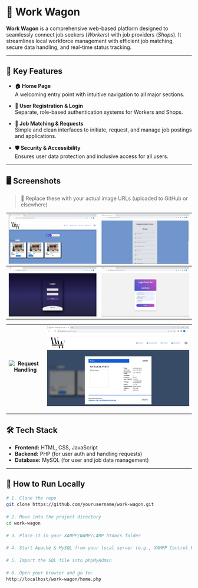 # 🚚 Work Wagon

**Work Wagon** is a comprehensive web-based platform designed to seamlessly connect job seekers (*Workers*) with job providers (*Shops*). It streamlines local workforce management with efficient job matching, secure data handling, and real-time status tracking.

---

## 🌟 Key Features

- **🏠 Home Page**  
  A welcoming entry point with intuitive navigation to all major sections.

- **🔐 User Registration & Login**  
  Separate, role-based authentication systems for Workers and Shops.

- **💼 Job Matching & Requests**  
  Simple and clean interfaces to initiate, request, and manage job postings and applications.

- **🛡️ Security & Accessibility**  
  Ensures user data protection and inclusive access for all users.

---

## 🖥️ Screenshots

> 📸 Replace these with your actual image URLs (uploaded to GitHub or elsewhere)

| ![Home Page](screenshots/home.png) | ![Worker Signup](screenshots/worker_signup.png) |
|------------------------------------|--------------------------------------------------|
| ![Shop Signup](screenshots/shop_signup.png) | ![Job Listing](screenshots/job_listing.png) |

| ![Request Handling](screenshots/request_handling.png) | ![Dashboard](screenshots/dashboard.png) |
|--------------------------------------------------------|------------------------------------------|

---

## 🛠️ Tech Stack

- **Frontend:** HTML, CSS, JavaScript  
- **Backend:** PHP (for user auth and handling requests)  
- **Database:** MySQL (for user and job data management)

---

## 🚀 How to Run Locally

```bash
# 1. Clone the repo
git clone https://github.com/yourusername/work-wagon.git

# 2. Move into the project directory
cd work-wagon

# 3. Place it in your XAMPP/WAMP/LAMP htdocs folder

# 4. Start Apache & MySQL from your local server (e.g., XAMPP Control Panel)

# 5. Import the SQL file into phpMyAdmin

# 6. Open your browser and go to:
http://localhost/work-wagon/home.php

